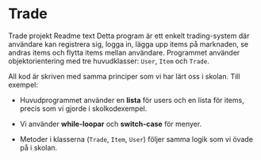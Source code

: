 # Trade
Trade projekt
Readme text
Detta program är ett enkelt trading-system där användare kan registrera sig, logga in, lägga upp items på marknaden, se andras items och flytta items mellan användare. Programmet använder objektorientering med tre huvudklasser: `User`, `Item` och `Trade`.


All kod är skriven med samma principer som vi har lärt oss i skolan. Till exempel:  
* Huvudprogrammet använder en **lista** för users och en lista för items, precis som vi gjorde i skolkodexempel. 

* Vi använder **while-loopar** och **switch-case** för menyer.  

* Metoder i klasserna (`Trade`, `Item`, `User`) följer samma logik som vi övade på i skolan.